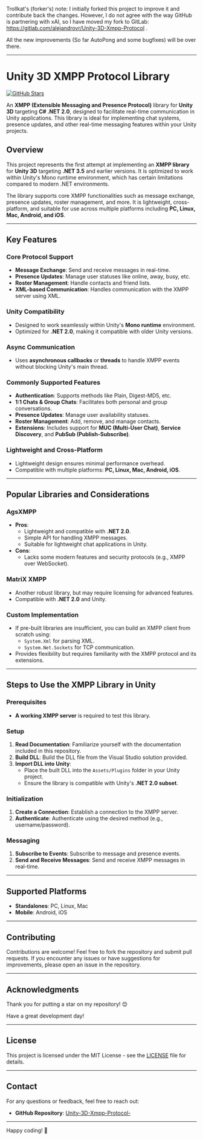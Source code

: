 Trollkat's (forker's) note: I initially forked this project to improve it and contribute back the changes. However, I do not agree with the way GitHub is partnering with xAI, so I have moved my fork to GitLab: https://gitlab.com/alejandrovr/Unity-3D-Xmpp-Protocol .

All the new improvements (So far AutoPong and some bugfixes) will be over there.

---

# Unity 3D XMPP Protocol Library

[![GitHub Stars](https://img.shields.io/github/stars/attributeyielding/Unity-3D-Xmpp-Protocol-.svg?style=social)](https://github.com/attributeyielding/Unity-3D-Xmpp-Protocol-)

An **XMPP (Extensible Messaging and Presence Protocol)** library for **Unity 3D** targeting **C# .NET 2.0**, designed to facilitate real-time communication in Unity applications. This library is ideal for implementing chat systems, presence updates, and other real-time messaging features within your Unity projects.

## Overview

This project represents the first attempt at implementing an **XMPP library** for **Unity 3D** targeting **.NET 3.5** and earlier versions. It is optimized to work within Unity's Mono runtime environment, which has certain limitations compared to modern .NET environments. 

The library supports core XMPP functionalities such as message exchange, presence updates, roster management, and more. It is lightweight, cross-platform, and suitable for use across multiple platforms including **PC, Linux, Mac, Android, and iOS**.

---

## Key Features

### Core Protocol Support
- **Message Exchange**: Send and receive messages in real-time.
- **Presence Updates**: Manage user statuses like online, away, busy, etc.
- **Roster Management**: Handle contacts and friend lists.
- **XML-based Communication**: Handles communication with the XMPP server using XML.

### Unity Compatibility
- Designed to work seamlessly within Unity's **Mono runtime** environment.
- Optimized for **.NET 2.0**, making it compatible with older Unity versions.

### Async Communication
- Uses **asynchronous callbacks** or **threads** to handle XMPP events without blocking Unity's main thread.

### Commonly Supported Features
- **Authentication**: Supports methods like Plain, Digest-MD5, etc.
- **1:1 Chats & Group Chats**: Facilitates both personal and group conversations.
- **Presence Updates**: Manage user availability statuses.
- **Roster Management**: Add, remove, and manage contacts.
- **Extensions**: Includes support for **MUC (Multi-User Chat)**, **Service Discovery**, and **PubSub (Publish-Subscribe)**.

### Lightweight and Cross-Platform
- Lightweight design ensures minimal performance overhead.
- Compatible with multiple platforms: **PC, Linux, Mac, Android, iOS**.

---

## Popular Libraries and Considerations

### AgsXMPP
- **Pros**:
  - Lightweight and compatible with **.NET 2.0**.
  - Simple API for handling XMPP messages.
  - Suitable for lightweight chat applications in Unity.
- **Cons**:
  - Lacks some modern features and security protocols (e.g., XMPP over WebSocket).

### MatriX XMPP
- Another robust library, but may require licensing for advanced features.
- Compatible with **.NET 2.0** and Unity.

### Custom Implementation
- If pre-built libraries are insufficient, you can build an XMPP client from scratch using:
  - `System.Xml` for parsing XML.
  - `System.Net.Sockets` for TCP communication.
- Provides flexibility but requires familiarity with the XMPP protocol and its extensions.

---

## Steps to Use the XMPP Library in Unity

### Prerequisites
- **A working XMPP server** is required to test this library.

### Setup
1. **Read Documentation**: Familiarize yourself with the documentation included in this repository.
2. **Build DLL**: Build the DLL file from the Visual Studio solution provided.
3. **Import DLL into Unity**:
   - Place the built DLL into the `Assets/Plugins` folder in your Unity project.
   - Ensure the library is compatible with Unity's **.NET 2.0 subset**.

### Initialization
1. **Create a Connection**: Establish a connection to the XMPP server.
2. **Authenticate**: Authenticate using the desired method (e.g., username/password).

### Messaging
1. **Subscribe to Events**: Subscribe to message and presence events.
2. **Send and Receive Messages**: Send and receive XMPP messages in real-time.

---

## Supported Platforms

- **Standalones**: PC, Linux, Mac
- **Mobile**: Android, iOS

---

## Contributing

Contributions are welcome! Feel free to fork the repository and submit pull requests. If you encounter any issues or have suggestions for improvements, please open an issue in the repository.

---

## Acknowledgments

Thank you for putting a star on my repository! 😊

Have a great development day!

---

## License

This project is licensed under the MIT License - see the [LICENSE](LICENSE) file for details.

---

## Contact

For any questions or feedback, feel free to reach out:

- **GitHub Repository**: [Unity-3D-Xmpp-Protocol-](https://github.com/attributeyielding/Unity-3D-Xmpp-Protocol-)

---

Happy coding! 🚀
